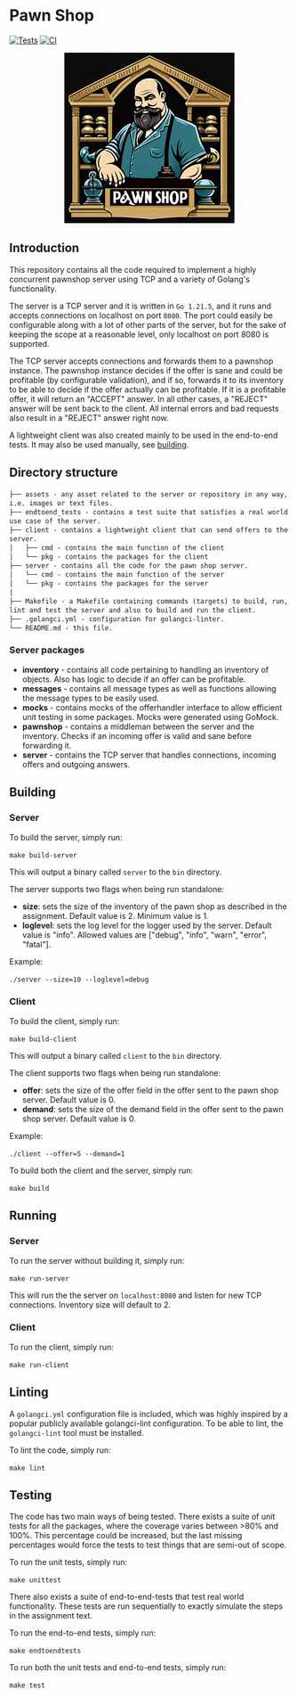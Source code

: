 
# Pawn Shop

[![Tests](https://github.com/rasmushanning/pawnshop-go/actions/workflows/tests.yml/badge.svg)](https://github.com/rasmushanning/pawnshop-go/actions/workflows/tests.yml) [![CI](https://github.com/rasmushanning/pawnshop-go/actions/workflows/ci.yml/badge.svg)](https://github.com/rasmushanning/pawnshop-go/actions/workflows/ci.yml)

<p align="center">
  <img src="./assets/pawnshop.png" />
</p>

## Introduction

This repository contains all the code required to implement a highly concurrent pawnshop server using TCP and a variety of Golang's functionality.

The server is a TCP server and it is written in `Go 1.21.5`, and it runs and accepts connections on localhost on port `8080`. The port could easily be configurable along with a lot of other parts of the server, but for the sake of keeping the scope at a reasonable level, only localhost on port 8080 is supported.

The TCP server accepts connections and forwards them to a pawnshop instance. The pawnshop instance decides if the offer is sane and could be profitable (by configurable validation), and if so, forwards it to its inventory to be able to decide if the offer actually can be profitable. If it is a profitable offer, it will return an "ACCEPT" answer. In all other cases, a "REJECT" answer will be sent back to the client. All internal errors and bad requests also result in a "REJECT" answer right now.

A lightweight client was also created mainly to be used in the end-to-end tests. It may also be used manually, see [building](#building).

## Directory structure

```
├── assets - any asset related to the server or repository in any way, i.e. images or text files.
├── endtoend_tests - contains a test suite that satisfies a real world use case of the server.
├── client - contains a lightweight client that can send offers to the server.
│   ├── cmd - contains the main function of the client
│   └── pkg - contains the packages for the client
├── server - contains all the code for the pawn shop server.
│   └── cmd - contains the main function of the server
│   └── pkg - contains the packages for the server
|
├── Makefile - a Makefile containing commands (targets) to build, run, lint and test the server and also to build and run the client.
├── .golangci.yml - configuration for golangci-linter.
└── README.md - this file.
```

### Server packages

- **inventory** - contains all code pertaining to handling an inventory of objects. Also has logic to decide if an offer can be profitable.
- **messages** - contains all message types as well as functions allowing the message types to be easily used.
- **mocks** - contains mocks of the offerhandler interface to allow efficient unit testing in some packages. Mocks were generated using GoMock.
- **pawnshop** - contains a middleman between the server and the inventory. Checks if an incoming offer is valid and sane before forwarding it. 
- **server** - contains the TCP server that handles connections, incoming offers and outgoing answers.

## Building

### Server
To build the server, simply run:

`make build-server`

This will output a binary called `server` to the `bin` directory.

The server supports two flags when being run standalone:

- **size**: sets the size of the inventory of the pawn shop as described in the assignment. Default value is 2. Minimum value is 1.
- **loglevel**: sets the log level for the logger used by the server. Default value is "info". Allowed values are ["debug", "info", "warn", "error", "fatal"].

Example:

`./server --size=10 --loglevel=debug`

### Client 

To build the client, simply run:

`make build-client`

This will output a binary called `client` to the `bin` directory.

The client supports two flags when being run standalone:

- **offer**: sets the size of the offer field in the offer sent to the pawn shop server. Default value is 0.
- **demand**: sets the size of the demand field in the offer sent to the pawn shop server. Default value is 0.

Example:

`./client --offer=5 --demand=1`

To build both the client and the server, simply run:

`make build`

## Running

### Server

To run the server without building it, simply run:

`make run-server`

This will run the the server on `localhost:8080` and listen for new TCP connections. Inventory size will default to 2.

### Client 

To run the client, simply run:

`make run-client`

## Linting

A `golangci.yml` configuration file is included, which was highly inspired by a popular publicly available golangci-lint configuration.
To be able to lint, the `golangci-lint` tool must be installed.

To lint the code, simply run:

`make lint`

## Testing

The code has two main ways of being tested. There exists a suite of unit tests for all the packages, where the coverage varies between >80% and 100%.
This percentage could be increased, but the last missing percentages would force the tests to test things that are semi-out of scope. 

To run the unit tests, simply run:

`make unittest`

There also exists a suite of end-to-end-tests that test real world functionality. These tests are run sequentially to exactly simulate the steps in the assignment text.

To run the end-to-end tests, simply run:

`make endtoendtests`

To run both the unit tests and end-to-end tests, simply run:

`make test`
